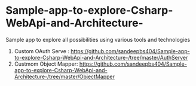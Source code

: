 # Sample-app-to-explore-Csharp-WebApi-and-Architecture-
Sample app to explore all possibilities using various tools and technologies
<br/>
1. Custom OAuth Serve : https://github.com/sandeepbs404/Sample-app-to-explore-Csharp-WebApi-and-Architecture-/tree/master/AuthServer <br/>
2. Custmom Object Mapper: https://github.com/sandeepbs404/Sample-app-to-explore-Csharp-WebApi-and-Architecture-/tree/master/ObjectMapper
